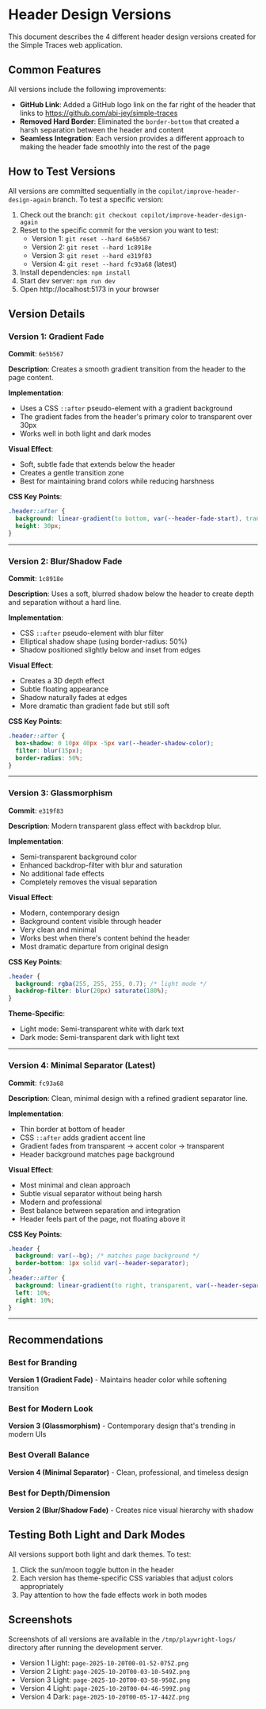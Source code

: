 # Header Design Versions

This document describes the 4 different header design versions created for the Simple Traces web application.

## Common Features

All versions include the following improvements:
- **GitHub Link**: Added a GitHub logo link on the far right of the header that links to https://github.com/abi-jey/simple-traces
- **Removed Hard Border**: Eliminated the `border-bottom` that created a harsh separation between the header and content
- **Seamless Integration**: Each version provides a different approach to making the header fade smoothly into the rest of the page

## How to Test Versions

All versions are committed sequentially in the `copilot/improve-header-design-again` branch. To test a specific version:

1. Check out the branch: `git checkout copilot/improve-header-design-again`
2. Reset to the specific commit for the version you want to test:
   - Version 1: `git reset --hard 6e5b567`
   - Version 2: `git reset --hard 1c8918e`
   - Version 3: `git reset --hard e319f83`
   - Version 4: `git reset --hard fc93a68` (latest)
3. Install dependencies: `npm install`
4. Start dev server: `npm run dev`
5. Open http://localhost:5173 in your browser

## Version Details

### Version 1: Gradient Fade
**Commit**: `6e5b567`

**Description**: Creates a smooth gradient transition from the header to the page content.

**Implementation**:
- Uses a CSS `::after` pseudo-element with a gradient background
- The gradient fades from the header's primary color to transparent over 30px
- Works well in both light and dark modes

**Visual Effect**: 
- Soft, subtle fade that extends below the header
- Creates a gentle transition zone
- Best for maintaining brand colors while reducing harshness

**CSS Key Points**:
```css
.header::after {
  background: linear-gradient(to bottom, var(--header-fade-start), transparent);
  height: 30px;
}
```

---

### Version 2: Blur/Shadow Fade
**Commit**: `1c8918e`

**Description**: Uses a soft, blurred shadow below the header to create depth and separation without a hard line.

**Implementation**:
- CSS `::after` pseudo-element with blur filter
- Elliptical shadow shape (using border-radius: 50%)
- Shadow positioned slightly below and inset from edges

**Visual Effect**:
- Creates a 3D depth effect
- Subtle floating appearance
- Shadow naturally fades at edges
- More dramatic than gradient fade but still soft

**CSS Key Points**:
```css
.header::after {
  box-shadow: 0 10px 40px -5px var(--header-shadow-color);
  filter: blur(15px);
  border-radius: 50%;
}
```

---

### Version 3: Glassmorphism
**Commit**: `e319f83`

**Description**: Modern transparent glass effect with backdrop blur.

**Implementation**:
- Semi-transparent background color
- Enhanced backdrop-filter with blur and saturation
- No additional fade effects
- Completely removes the visual separation

**Visual Effect**:
- Modern, contemporary design
- Background content visible through header
- Very clean and minimal
- Works best when there's content behind the header
- Most dramatic departure from original design

**CSS Key Points**:
```css
.header {
  background: rgba(255, 255, 255, 0.7); /* light mode */
  backdrop-filter: blur(20px) saturate(180%);
}
```

**Theme-Specific**:
- Light mode: Semi-transparent white with dark text
- Dark mode: Semi-transparent dark with light text

---

### Version 4: Minimal Separator (Latest)
**Commit**: `fc93a68`

**Description**: Clean, minimal design with a refined gradient separator line.

**Implementation**:
- Thin border at bottom of header
- CSS `::after` adds gradient accent line
- Gradient fades from transparent → accent color → transparent
- Header background matches page background

**Visual Effect**:
- Most minimal and clean approach
- Subtle visual separator without being harsh
- Modern and professional
- Best balance between separation and integration
- Header feels part of the page, not floating above it

**CSS Key Points**:
```css
.header {
  background: var(--bg); /* matches page background */
  border-bottom: 1px solid var(--header-separator);
}
.header::after {
  background: linear-gradient(to right, transparent, var(--header-separator-accent), transparent);
  left: 10%;
  right: 10%;
}
```

---

## Recommendations

### Best for Branding
**Version 1 (Gradient Fade)** - Maintains header color while softening transition

### Best for Modern Look
**Version 3 (Glassmorphism)** - Contemporary design that's trending in modern UIs

### Best Overall Balance
**Version 4 (Minimal Separator)** - Clean, professional, and timeless design

### Best for Depth/Dimension
**Version 2 (Blur/Shadow Fade)** - Creates nice visual hierarchy with shadow

## Testing Both Light and Dark Modes

All versions support both light and dark themes. To test:

1. Click the sun/moon toggle button in the header
2. Each version has theme-specific CSS variables that adjust colors appropriately
3. Pay attention to how the fade effects work in both modes

## Screenshots

Screenshots of all versions are available in the `/tmp/playwright-logs/` directory after running the development server.

- Version 1 Light: `page-2025-10-20T00-01-52-075Z.png`
- Version 2 Light: `page-2025-10-20T00-03-10-549Z.png`
- Version 3 Light: `page-2025-10-20T00-03-58-950Z.png`
- Version 4 Light: `page-2025-10-20T00-04-46-599Z.png`
- Version 4 Dark: `page-2025-10-20T00-05-17-442Z.png`
